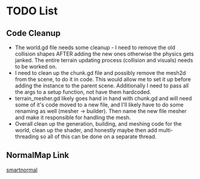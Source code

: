 # TODO List

## Code Cleanup

- The world.gd file needs some cleanup - I need to remove the old collision shapes AFTER adding the new ones otherwise the physics gets janked. The entire terrain updating process (collision and visuals) needs to be worked on.
- I need to clean up the chunk.gd file and possibly remove the mesh2d from the scene, to do it in code. This would allow me to set it up before adding the instance to the parent scene. Additionally I need to pass all the args to a setup function, not have them hardcoded.
- terrain_mesher.gd likely goes hand in hand with chunk.gd and will need some of it's code moved to a new file, and I'll likely have to do some renaming as well (mesher -> builder). Then name the new file mesher and make it responsible for handling the mesh.
- Overall clean up the generation, building, and meshing code for the world, clean up the shader, and honestly maybe then add multi-threading so all of this can be done on a separate thread.

## NormalMap Link

[smartnormal](https://www.smart-page.net/smartnormal/)
